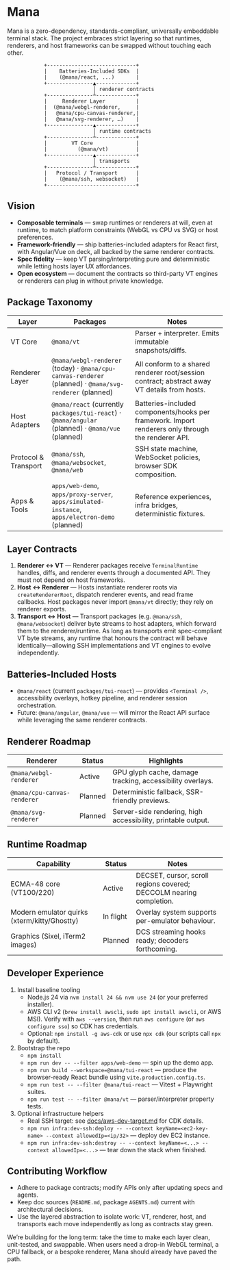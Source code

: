 # Mana

Mana is a zero-dependency, standards-compliant, universally embeddable terminal stack. The project embraces strict layering so that runtimes, renderers, and host frameworks can be swapped without touching each other.

```
            +-----------------------------+
            |    Batteries-Included SDKs  |
            |    (@mana/react, ...)       |
            +---------------▲-------------+
                            │ renderer contracts
            +---------------┴-------------+
            |     Renderer Layer          |
            |  (@mana/webgl-renderer,     |
            |   @mana/cpu-canvas-renderer,|
            |   @mana/svg-renderer, …)    |
            +---------------▲-------------+
                            │ runtime contracts
            +---------------┴-------------+
            |        VT Core              |
            |          (@mana/vt)         |
            +---------------▲-------------+
                            │ transports
            +---------------┴-------------+
            |   Protocol / Transport      |
            |    (@mana/ssh, websocket)   |
            +-----------------------------+
```

## Vision
- **Composable terminals** — swap runtimes or renderers at will, even at runtime, to match platform constraints (WebGL vs CPU vs SVG) or host preferences.
- **Framework-friendly** — ship batteries-included adapters for React first, with Angular/Vue on deck, all backed by the same renderer contracts.
- **Spec fidelity** — keep VT parsing/interpreting pure and deterministic while letting hosts layer UX affordances.
- **Open ecosystem** — document the contracts so third-party VT engines or renderers can plug in without private knowledge.

## Package Taxonomy

| Layer | Packages | Notes |
| --- | --- | --- |
| VT Core | `@mana/vt` | Parser + interpreter. Emits immutable snapshots/diffs. |
| Renderer Layer | `@mana/webgl-renderer` (today) · `@mana/cpu-canvas-renderer` (planned) · `@mana/svg-renderer` (planned) | All conform to a shared renderer root/session contract; abstract away VT details from hosts. |
| Host Adapters | `@mana/react` (currently `packages/tui-react`) · `@mana/angular` (planned) · `@mana/vue` (planned) | Batteries-included components/hooks per framework. Import renderers only through the renderer API. |
| Protocol & Transport | `@mana/ssh`, `@mana/websocket`, `@mana/web` | SSH state machine, WebSocket policies, browser SDK composition. |
| Apps & Tools | `apps/web-demo`, `apps/proxy-server`, `apps/simulated-instance`, `apps/electron-demo` (planned) | Reference experiences, infra bridges, deterministic fixtures. |

## Layer Contracts
1. **Renderer ↔ VT** — Renderer packages receive `TerminalRuntime` handles, diffs, and renderer events through a documented API. They must not depend on host frameworks.
2. **Host ↔ Renderer** — Hosts instantiate renderer roots via `createRendererRoot`, dispatch renderer events, and read frame callbacks. Host packages never import `@mana/vt` directly; they rely on renderer exports.
3. **Transport ↔ Host** — Transport packages (e.g. `@mana/ssh`, `@mana/websocket`) deliver byte streams to host adapters, which forward them to the renderer/runtime. As long as transports emit spec-compliant VT byte streams, any runtime that honours the contract will behave identically—allowing SSH implementations and VT engines to evolve independently.

## Batteries-Included Hosts
- `@mana/react` (current `packages/tui-react`) — provides `<Terminal />`, accessibility overlays, hotkey pipeline, and renderer session orchestration.
- Future: `@mana/angular`, `@mana/vue` — will mirror the React API surface while leveraging the same renderer contracts.

## Renderer Roadmap
| Renderer | Status | Highlights |
| --- | --- | --- |
| `@mana/webgl-renderer` | Active | GPU glyph cache, damage tracking, accessibility overlays. |
| `@mana/cpu-canvas-renderer` | Planned | Deterministic fallback, SSR-friendly previews. |
| `@mana/svg-renderer` | Planned | Server-side rendering, high accessibility, printable output. |

## Runtime Roadmap
| Capability | Status | Notes |
| --- | --- | --- |
| ECMA-48 core (VT100/220) | Active | DECSET, cursor, scroll regions covered; DECCOLM nearing completion. |
| Modern emulator quirks (xterm/kitty/Ghostty) | In flight | Overlay system supports per-emulator behaviour. |
| Graphics (Sixel, iTerm2 images) | Planned | DCS streaming hooks ready; decoders forthcoming. |

## Developer Experience
1. Install baseline tooling
   - Node.js 24 via `nvm install 24 && nvm use 24` (or your preferred installer).
   - AWS CLI v2 (`brew install awscli`, `sudo apt install awscli`, or AWS MSI). Verify with `aws --version`, then run `aws configure` (or `aws configure sso`) so CDK has credentials.
   - Optional: `npm install -g aws-cdk` or use `npx cdk` (our scripts call `npx` by default).
2. Bootstrap the repo
   - `npm install`
   - `npm run dev -- --filter apps/web-demo` — spin up the demo app.
   - `npm run build --workspace=@mana/tui-react` — produce the browser-ready React bundle using `vite.production.config.ts`.
   - `npm run test -- --filter @mana/tui-react` — Vitest + Playwright suites.
   - `npm run test -- --filter @mana/vt` — parser/interpreter property tests.
3. Optional infrastructure helpers
   - Real SSH target: see [docs/aws-dev-target.md](docs/aws-dev-target.md) for CDK details.
   - `npm run infra:dev-ssh:deploy -- --context keyName=<ec2-key-name> --context allowedIp=<ip/32>` — deploy dev EC2 instance.
   - `npm run infra:dev-ssh:destroy -- --context keyName=<...> --context allowedIp=<...>` — tear down the stack when finished.

## Contributing Workflow
- Adhere to package contracts; modify APIs only after updating specs and agents.
- Keep doc sources (`README.md`, package `AGENTS.md`) current with architectural decisions.
- Use the layered abstraction to isolate work: VT, renderer, host, and transports each move independently as long as contracts stay green.

We’re building for the long term: take the time to make each layer clean, unit-tested, and swappable. When users need a drop-in WebGL terminal, a CPU fallback, or a bespoke renderer, Mana should already have paved the path.
